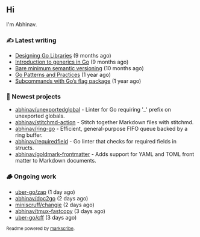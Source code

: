 ## Hi

I'm Abhinav.

### ✍️ Latest writing


- [Designing Go Libraries](https://abhinavg.net/2022/12/06/designing-go-libraries/) (9 months ago)
- [Introduction to generics in Go](https://abhinavg.net/2022/11/23/generics-intro/) (9 months ago)
- [Bare minimum semantic versioning](https://abhinavg.net/2022/11/07/semver/) (10 months ago)
- [Go Patterns and Practices](https://abhinavg.net/2022/09/19/go-patterns-and-practices-talk/) (1 year ago)
- [Subcommands with Go’s flag package](https://abhinavg.net/2022/08/13/flag-subcommand/) (1 year ago)

### 🌱 Newest projects


- [abhinav/unexportedglobal](https://github.com/abhinav/unexportedglobal) - Linter for Go requiring &#39;_&#39; prefix on unexported globals.
- [abhinav/stitchmd-action](https://github.com/abhinav/stitchmd-action) - Stitch together Markdown files with stitchmd.
- [abhinav/ring-go](https://github.com/abhinav/ring-go) - Efficient, general-purpose FIFO queue backed by a ring buffer.
- [abhinav/requiredfield](https://github.com/abhinav/requiredfield) - Go linter that checks for required fields in structs.
- [abhinav/goldmark-frontmatter](https://github.com/abhinav/goldmark-frontmatter) - Adds support for YAML and TOML front matter to Markdown documents.

### 🪵 Ongoing work


- [uber-go/zap](https://github.com/uber-go/zap) (1 day ago)
- [abhinav/doc2go](https://github.com/abhinav/doc2go) (2 days ago)
- [miniscruff/changie](https://github.com/miniscruff/changie) (2 days ago)
- [abhinav/tmux-fastcopy](https://github.com/abhinav/tmux-fastcopy) (3 days ago)
- [uber-go/cff](https://github.com/uber-go/cff) (3 days ago)

<sub>Readme powered by [markscribe](https://github.com/muesli/markscribe).</sub>
